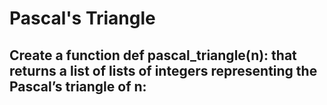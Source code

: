 # Pascal's Triangle
## Create a function def pascal_triangle(n): that returns a list of lists of integers representing the Pascal’s triangle of n:
